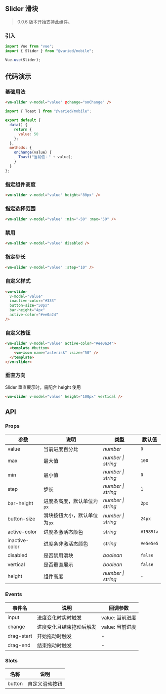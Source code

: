 ## Slider 滑块

> 0.0.6 版本开始支持此组件。

### 引入

```js
import Vue from "vue";
import { Slider } from "@varied/mobile";

Vue.use(Slider);
```

## 代码演示

### 基础用法

```html
<vm-slider v-model="value" @change="onChange" />
```

```js
import { Toast } from "@varied/mobile";

export default {
  data() {
    return {
      value: 50
    };
  },
  methods: {
    onChange(value) {
      Toast("当前值：" + value);
    }
  }
};
```

### 指定组件高度

```html
<vm-slider v-model="value" height="80px" />
```

### 指定选择范围

```html
<vm-slider v-model="value" :min="-50" :max="50" />
```

### 禁用

```html
<vm-slider v-model="value" disabled />
```

### 指定步长

```html
<vm-slider v-model="value" :step="10" />
```

### 自定义样式

```html
<vm-slider
  v-model="value"
  inactive-color="#333"
  button-size="50px"
  bar-height="4px"
  active-color="#ee0a24"
/>
```

### 自定义按钮

```html
<vm-slider v-model="value" active-color="#ee0a24">
  <template #button>
    <vm-icon name="asterisk" :size="50" />
  </template>
</vm-slider>
```

### 垂直方向

Slider 垂直展示时，需配合 height 使用

```html
<vm-slider v-model="value" height="100px" vertical />
```

## API

### Props

| 参数           | 说明                         | 类型               | 默认值    |
| -------------- | ---------------------------- | ------------------ | --------- |
| value          | 当前进度百分比               | _number_           | `0`       |
| max            | 最大值                       | _number \| string_ | `100`     |
| min            | 最小值                       | _number \| string_ | `0`       |
| step           | 步长                         | _number \| string_ | `1`       |
| bar-height     | 进度条高度，默认单位为`px`   | _number \| string_ | `2px`     |
| button-size    | 滑块按钮大小，默认单位为`px` | _number \| string_ | `24px`    |
| active-color   | 进度条激活态颜色             | _string_           | `#1989fa` |
| inactive-color | 进度条非激活态颜色           | _string_           | `#e5e5e5` |
| disabled       | 是否禁用滑块                 | _boolean_          | `false`   |
| vertical       | 是否垂直展示                 | _boolean_          | `false`   |
| height         | 组件高度                     | _number \| string_ | `-`       |

### Events

| 事件名     | 说明                     | 回调参数        |
| ---------- | ------------------------ | --------------- |
| input      | 进度变化时实时触发       | value: 当前进度 |
| change     | 进度变化且结束拖动后触发 | value: 当前进度 |
| drag-start | 开始拖动时触发           | -               |
| drag-end   | 结束拖动时触发           | -               |

### Slots

| 名称   | 说明           |
| ------ | -------------- |
| button | 自定义滑动按钮 |
